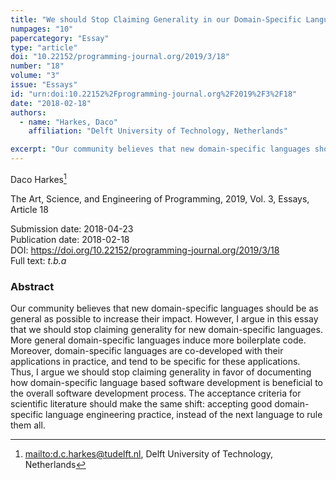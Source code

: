 ```yaml
---
title: "We should Stop Claiming Generality in our Domain-Specific Language Papers"
numpages: "10"
papercategory: "Essay"
type: "article"
doi: "10.22152/programming-journal.org/2019/3/18"
number: "18"
volume: "3"
issue: "Essays"
id: "urn:doi:10.22152%2Fprogramming-journal.org%2F2019%2F3%2F18"
date: "2018-02-18"
authors: 
  - name: "Harkes, Daco"
    affiliation: "Delft University of Technology, Netherlands"

excerpt: "Our community believes that new domain-specific languages should be as general as possible to increase their impact. However, I argue in this essay that we should stop claiming generality for new domain-specific languages. More general domain-specific languages induce more boilerplate code. Moreover, domain-specific languages are co-developed with their applications in practice, and tend to be specific for these applications. Thus, I argue we should stop claiming generality in favor of documenting how domain-specific language based software development is beneficial to the overall software development process. The acceptance criteria for scientific literature should make the same shift: accepting good domain-specific language engineering practice, instead of the next language to rule them all."
---
```

Daco Harkes[^1]

The Art, Science, and Engineering of Programming, 2019, Vol. 3, Essays, Article 18

Submission date: 2018-04-23  
Publication date: 2018-02-18  
DOI: <https://doi.org/10.22152/programming-journal.org/2019/3/18>  
Full text: *t.b.a*  


### Abstract
Our community believes that new domain-specific languages should be as general as possible to increase their impact. However, I argue in this essay that we should stop claiming generality for new domain-specific languages. More general domain-specific languages induce more boilerplate code. Moreover, domain-specific languages are co-developed with their applications in practice, and tend to be specific for these applications. Thus, I argue we should stop claiming generality in favor of documenting how domain-specific language based software development is beneficial to the overall software development process. The acceptance criteria for scientific literature should make the same shift: accepting good domain-specific language engineering practice, instead of the next language to rule them all.


[^1]: <mailto:d.c.harkes@tudelft.nl>, Delft University of Technology, Netherlands

